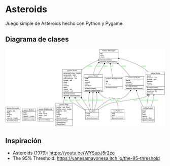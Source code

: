 # Asteroids

Juego simple de Asteroids hecho con Python y Pygame.

## Diagrama de clases

![Diagrama](classes_Asteroids.png)

## Inspiración

- Asteroids (1979): https://youtu.be/WYSupJ5r2zo
- The 95% Threshold: https://vanesamayonesa.itch.io/the-95-threshold